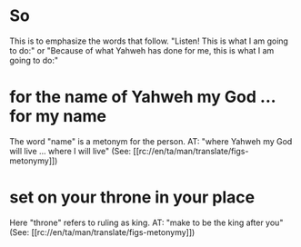 # So

This is to emphasize the words that follow. "Listen! This is what I am going to do:" or "Because of what Yahweh has done for me, this is what I am going to do:"

# for the name of Yahweh my God ... for my name

The word "name" is a metonym for the person. AT: "where Yahweh my God will live ... where I will live" (See: [[rc://en/ta/man/translate/figs-metonymy]])

# set on your throne in your place

Here "throne" refers to ruling as king. AT: "make to be the king after you" (See: [[rc://en/ta/man/translate/figs-metonymy]])

